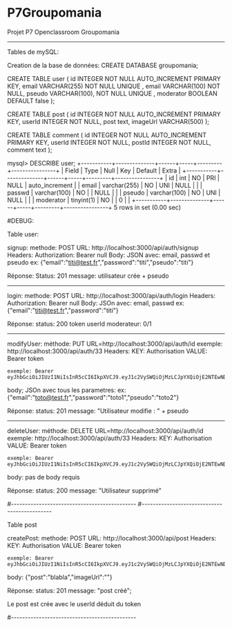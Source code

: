 # P7Groupomania

Projet P7 Openclassroom Groupomania

---

Tables de mySQL:

Creation de la base de données:
CREATE DATABASE groupomania;

CREATE TABLE user (
id INTEGER NOT NULL AUTO_INCREMENT PRIMARY KEY,
email VARCHAR(255) NOT NULL UNIQUE ,
email VARCHAR(100) NOT NULL,
pseudo VARCHAR(100), NOT NULL UNIQUE ,
moderator BOOLEAN DEFAULT false
);

CREATE TABLE post (
id INTEGER NOT NULL AUTO_INCREMENT PRIMARY KEY,
userId INTEGER NOT NULL,
post text,
imageUrl VARCHAR(500)
);

CREATE TABLE comment (
id INTEGER NOT NULL AUTO_INCREMENT PRIMARY KEY,
userId INTEGER NOT NULL,
postId INTEGER NOT NULL,
comment text
);

mysql> DESCRIBE user;
+-----------+--------------+------+-----+---------+----------------+
| Field | Type | Null | Key | Default | Extra |
+-----------+--------------+------+-----+---------+----------------+
| id | int | NO | PRI | NULL | auto_increment |
| email | varchar(255) | NO | UNI | NULL | |
| passwd | varchar(100) | NO | | NULL | |
| pseudo | varchar(100) | NO | UNI | NULL | |
| moderator | tinyint(1) | NO | | 0 | |
+-----------+--------------+------+-----+---------+----------------+
5 rows in set (0.00 sec)

#DEBUG:

Table user:

signup:
methode: POST
URL: http://localhost:3000/api/auth/signup
Headers:
Authorization: Bearer null
Body:
JSON avec: email, passwd et pseudo
ex: {"email":"titi@test.fr","password":"titi","pseudo":"titi"}

Réponse:
Status: 201
message: utilisateur crée + pseudo

---

login:
methode: POST
URL: http://localhost:3000/api/auth/login
Headers:
Authorization: Bearer null
Body:
JSOn avec: email, passwd
ex: {"email":"titi@test.fr","password":"titi"}

Réponse:
status: 200
token
userId
moderateur: 0/1

---

modifyUser:
méthode: PUT
URL=http://localhost:3000/api/auth/id
exemple: http://localhost:3000/api/auth/33
Headers:
KEY: Authorisation
VALUE: Bearer token

    exemple: Bearer eyJhbGciOiJIUzI1NiIsInR5cCI6IkpXVCJ9.eyJ1c2VySWQiOjMzLCJpYXQiOjE2NTEwNDcyODgsImV4cCI6MTY1MTEzMzY4OH0.dROiXv7xiTIwYNtlC0Ov6pf65HsXsbtzB293Pd2SD_I

body; JSOn avec tous les parametres:
ex:
{"email":"toto@test.fr","password":"toto1","pseudo":"toto2"}

Réponse:
status: 201
message: "Utilisateur modifie : " + pseudo

---

deleteUser:
méthode: DELETE
URL=http://localhost:3000/api/auth/id
exemple: http://localhost:3000/api/auth/33
Headers:
KEY: Authorisation
VALUE: Bearer token

    exemple: Bearer eyJhbGciOiJIUzI1NiIsInR5cCI6IkpXVCJ9.eyJ1c2VySWQiOjMzLCJpYXQiOjE2NTEwNDcyODgsImV4cCI6MTY1MTEzMzY4OH0.dROiXv7xiTIwYNtlC0Ov6pf65HsXsbtzB293Pd2SD_I

body: pas de body requis

Réponse:
status: 200
message: "Utilisateur supprimé"

#---------------------------------------------
#---------------------------------------------

Table post

createPost:
methode: POST
URL: http://localhost:3000/api/post
Headers:
KEY: Authorisation
VALUE: Bearer token

    exemple: Bearer eyJhbGciOiJIUzI1NiIsInR5cCI6IkpXVCJ9.eyJ1c2VySWQiOjMzLCJpYXQiOjE2NTEwNDcyODgsImV4cCI6MTY1MTEzMzY4OH0.dROiXv7xiTIwYNtlC0Ov6pf65HsXsbtzB293Pd2SD_I

body:
{"post":"blabla","imageUrl":""}

Réponse:
status: 201
message: "post créé";

Le post est crée avec le userId déduit du token

#---------------------------------------------
